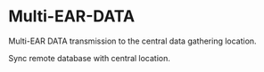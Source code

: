 # Multi-EAR-DATA

Multi-EAR DATA transmission to the central data gathering location.

Sync remote database with central location.
